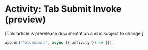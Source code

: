 # Activity: Tab Submit Invoke (preview)

[This article is prerelease documentation and is subject to change.]

<!-- langtabs-start -->
```typescript
app.on('tab.submit', async ({ activity }) => {});
```
<!-- langtabs-end -->